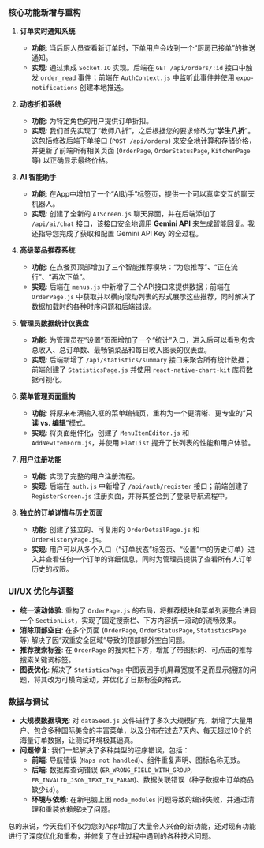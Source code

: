 ### **核心功能新增与重构**

1.  **订单实时通知系统**
    * **功能**: 当后厨人员查看新订单时，下单用户会收到一个“厨房已接单”的推送通知。
    * **实现**: 通过集成 `Socket.IO` 实现。后端在 `GET /api/orders/:id` 接口中触发 `order_read` 事件；前端在 `AuthContext.js` 中监听此事件并使用 `expo-notifications` 创建本地推送。

2.  **动态折扣系统**
    * **功能**: 为特定角色的用户提供订单折扣。
    * **实现**: 我们首先实现了“教师八折”，之后根据您的要求修改为“**学生八折**”。这包括修改后端下单接口 (`POST /api/orders`) 来安全地计算和存储价格，并更新了前端所有相关页面 (`OrderPage`, `OrderStatusPage`, `KitchenPage` 等) 以正确显示最终价格。

3.  **AI 智能助手**
    * **功能**: 在App中增加了一个“AI助手”标签页，提供一个可以真实交互的聊天机器人。
    * **实现**: 创建了全新的 `AIScreen.js` 聊天界面，并在后端添加了 `/api/ai/chat` 接口，该接口安全地调用 **Gemini API** 来生成智能回复。我还指导您完成了获取和配置 Gemini API Key 的全过程。

4.  **高级菜品推荐系统**
    * **功能**: 在点餐页顶部增加了三个智能推荐模块：“为您推荐”、“正在流行”、“再次下单”。
    * **实现**: 后端在 `menus.js` 中新增了三个API接口来提供数据；前端在 `OrderPage.js` 中获取并以横向滚动列表的形式展示这些推荐，同时解决了数据加载时的各种时序问题和后端错误。

5.  **管理员数据统计仪表盘**
    * **功能**: 为管理员在“设置”页面增加了一个“统计”入口，进入后可以看到包含总收入、总订单数、最畅销菜品和每日收入图表的仪表盘。
    * **实现**: 后端新增了 `/api/statistics/summary` 接口来聚合所有统计数据；前端创建了 `StatisticsPage.js` 并使用 `react-native-chart-kit` 库将数据可视化。

6.  **菜单管理页面重构**
    * **功能**: 将原来布满输入框的菜单编辑页，重构为一个更清晰、更专业的“**只读 vs. 编辑**”模式。
    * **实现**: 将页面组件化，创建了 `MenuItemEditor.js` 和 `AddNewItemForm.js`，并使用 `FlatList` 提升了长列表的性能和用户体验。

7.  **用户注册功能**
    * **功能**: 实现了完整的用户注册流程。
    * **实现**: 后端在 `auth.js` 中新增了 `/api/auth/register` 接口；前端创建了 `RegisterScreen.js` 注册页面，并将其整合到了登录导航流程中。

8.  **独立的订单详情与历史页面**
    * **功能**: 创建了独立的、可复用的 `OrderDetailPage.js` 和 `OrderHistoryPage.js`。
    * **实现**: 用户可以从多个入口（“订单状态”标签页、“设置”中的历史订单）进入并查看任何一个订单的详细信息，同时为管理员提供了查看所有人订单历史的权限。

### **UI/UX 优化与调整**

* **统一滚动体验**: 重构了 `OrderPage.js` 的布局，将推荐模块和菜单列表整合进同一个 `SectionList`，实现了固定搜索栏、下方内容统一滚动的流畅效果。
* **消除顶部空白**: 在多个页面 (`OrderPage`, `OrderStatusPage`, `StatisticsPage` 等) 解决了因“双重安全区域”导致的顶部额外空白问题。
* **推荐搜索标签**: 在 `OrderPage` 的搜索栏下方，增加了带图标的、可点击的推荐搜索关键词标签。
* **图表优化**: 解决了 `StatisticsPage` 中图表因手机屏幕宽度不足而显示拥挤的问题，将其改为可横向滚动，并优化了日期标签的格式。

### **数据与调试**

* **大规模数据填充**: 对 `dataSeed.js` 文件进行了多次大规模扩充，新增了大量用户、包含多种国际美食的丰富菜单，以及分布在过去7天内、每天超过10个的海量订单数据，让测试环境极其逼真。
* **问题修复**: 我们一起解决了多种类型的程序错误，包括：
    * **前端**: 导航错误 (`Maps not handled`)、组件重复声明、图标名称无效。
    * **后端**: 数据库查询错误 (`ER_WRONG_FIELD_WITH_GROUP`, `ER_INVALID_JSON_TEXT_IN_PARAM`)、数据关联错误（种子数据中订单商品缺少`id`）。
    * **环境与依赖**: 在新电脑上因 `node_modules` 问题导致的编译失败，并通过清理和重装依赖解决了问题。

总的来说，今天我们不仅为您的App增加了大量令人兴奋的新功能，还对现有功能进行了深度优化和重构，并修复了在此过程中遇到的各种技术问题。